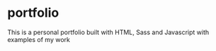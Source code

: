 # portfolio
This is a personal portfolio built with HTML, Sass and Javascript with examples of my work

